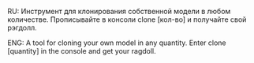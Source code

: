 RU: Инструмент для клонирования собственной модели в любом количестве. Прописывайте в консоли clone [кол-во] и получайте свой рэгдолл.

ENG: A tool for cloning your own model in any quantity. Enter clone [quantity] in the console and get your ragdoll.
